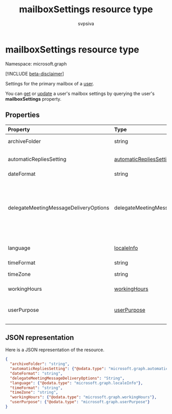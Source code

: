 ﻿---
title: "mailboxSettings resource type"
description: "Settings for the primary mailbox of the signed-in user."
localization_priority: Normal
author: "svpsiva"
ms.prod: "outlook"
doc_type: resourcePageType
---

# mailboxSettings resource type

Namespace: microsoft.graph

[!INCLUDE [beta-disclaimer](../../includes/beta-disclaimer.md)]

Settings for the primary mailbox of a [user](user.md).

You can [get](../api/user-get-mailboxsettings.md) or [update](../api/user-update-mailboxsettings.md) a user's mailbox settings by querying the user's **mailboxSettings** property.

## Properties

| Property                              | Type                                                  | Description                                                                                                                                                                                                                                                                                               |
| :------------------------------------ | :---------------------------------------------------- | :-------------------------------------------------------------------------------------------------------------------------------------------------------------------------------------------------------------------------------------------------------------------------------------------------------- |
| archiveFolder                         | string                                                | Folder ID of an archive folder for the user. Read only.                                                                                                                                                                                                                                                   |
| automaticRepliesSetting               | [automaticRepliesSetting](automaticrepliessetting.md) | Configuration settings to automatically notify the sender of an incoming email with a message from the signed-in user.                                                                                                                                                                                    |
| dateFormat                            | string                                                | The date format for the user's mailbox.                                                                                                                                                                                                                                                                   |
| delegateMeetingMessageDeliveryOptions | delegateMeetingMessageDeliveryOptions                 | If the user has a calendar delegate, this specifies whether the delegate, mailbox owner, or both receive meeting messages and meeting responses. Possible values are: `sendToDelegateAndInformationToPrincipal`, `sendToDelegateAndPrincipal`, `sendToDelegateOnly`. The default is `sendToDelegateOnly`. |
| language                              | [localeInfo](localeinfo.md)                           | The locale information for the user, including the preferred language and country/region.                                                                                                                                                                                                                 |
| timeFormat                            | string                                                | The time format for the user's mailbox.                                                                                                                                                                                                                                                                   |
| timeZone                              | string                                                | The default time zone for the user's mailbox.                                                                                                                                                                                                                                                             |
| workingHours                          | [workingHours](workinghours.md)                       | The days of the week and hours in a specific time zone that the user works.                                                                                                                                                                                                                               |
| userPurpose                           | [userPurpose](userpurpose.md)                         | The purpose of the mailbox. Used to differentiate a mailbox for a single user from a shared mailbox and equipment mailbox in Exchange Online. Read only.                                                                                                                                                  |

## JSON representation

Here is a JSON representation of the resource.

<!-- {
  "blockType": "resource",
  "optionalProperties": [
    "archiveFolder"
  ],
  "@odata.type": "microsoft.graph.mailboxSettings"
}-->

```json
{
  "archiveFolder": "string",
  "automaticRepliesSetting": {"@odata.type": "microsoft.graph.automaticRepliesSetting"},
  "dateFormat": "string",
  "delegateMeetingMessageDeliveryOptions": "String",
  "language": {"@odata.type": "microsoft.graph.localeInfo"},
  "timeFormat": "string",
  "timeZone": "string",
  "workingHours": {"@odata.type": "microsoft.graph.workingHours"},
  "userPurpose": {"@odata.type": "microsoft.graph.userPurpose"}
}
```

<!-- uuid: 8fcb5dbc-d5aa-4681-8e31-b001d5168d79
2015-10-25 14:57:30 UTC -->

<!--
{
  "type": "#page.annotation",
  "description": "mailboxSettings resource",
  "keywords": "",
  "section": "documentation",
  "tocPath": "",
  "suppressions": []
}
-->

